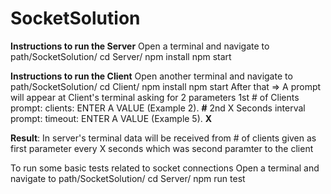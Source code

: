 # SocketSolution

**Instructions to run the Server**
Open a terminal and navigate to path/SocketSolution/
cd Server/
npm install
npm start

**Instructions to run the Client**
Open another terminal and navigate to path/SocketSolution/
cd Client/
npm install
npm start
After that =>
A prompt will appear at Client's terminal asking for 2 parameters
1st # of Clients
prompt: clients: ENTER A VALUE (Example 2).  **#**
2nd X Seconds interval
prompt: timeout: ENTER A VALUE (Example 5).  **X**


**Result**:
In server's terminal data will be received from # of clients given as first parameter every X seconds which was second paramter to the client


To run some basic tests related to socket connections
Open a terminal and navigate to path/SocketSolution/
cd Server/
npm run test
